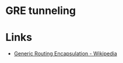 # GRE tunneling

# Links

* [Generic Routing Encapsulation - Wikipedia](https://en.wikipedia.org/wiki/Generic_Routing_Encapsulation)


# 

